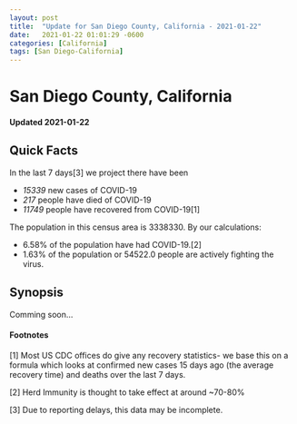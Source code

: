 ```yaml
---
layout: post
title:  "Update for San Diego County, California - 2021-01-22"
date:   2021-01-22 01:01:29 -0600
categories: [California]
tags: [San Diego-California]
---
```


# San Diego County, California
#### Updated 2021-01-22

## Quick Facts

In the last 7 days[3] we project there have been
- *15339* new cases of COVID-19
- *217* people have died of COVID-19
- *11749* people have recovered from COVID-19[1]

The population in this census area is 3338330. By our calculations:
- 6.58% of the population have had COVID-19.[2]
- 1.63% of the population or 54522.0 people are actively fighting the virus.

## Synopsis

Comming soon...


#### Footnotes

[1] Most US CDC offices do give any recovery statistics- we base this on a formula which looks at confirmed new cases
15 days ago (the average recovery time) and deaths over the last 7 days.

[2] Herd Immunity is thought to take effect at around ~70-80%

[3] Due to reporting delays, this data may be incomplete.
 
    
